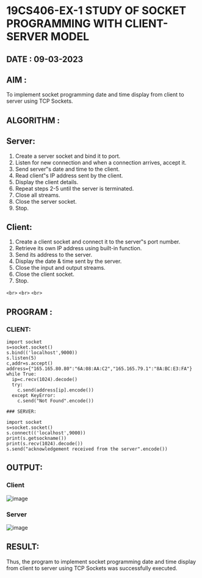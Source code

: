 # 19CS406-EX-1 STUDY OF SOCKET PROGRAMMING WITH CLIENT-SERVER MODEL

## DATE : 09-03-2023

## AIM :
 To implement socket programming date and time display from client to server using TCP Sockets.

## ALGORITHM :
## Server:
1. Create a server socket and bind it to port.
2. Listen for new connection and when a connection arrives, accept it.
3. Send server‟s date and time to the client.
4. Read client‟s IP address sent by the client.
5. Display the client details.
6. Repeat steps 2-5 until the server is terminated.
7. Close all streams.
8. Close the server socket.
9. Stop.

## Client:
1. Create a client socket and connect it to the server‟s port number.
2. Retrieve its own IP address using built-in function.
3. Send its address to the server.
4. Display the date & time sent by the server.
5. Close the input and output streams.
6. Close the client socket.
7. Stop.

`<br>`
`<br>`
`<br>`
## PROGRAM :

### CLIENT:
```
import socket
s=socket.socket()
s.bind(('localhost',9000))
s.listen(5)
c,addr=s.accept()
address={"165.165.80.80":"6A:08:AA:C2","165.165.79.1":"8A:BC:E3:FA"}
while True:
  ip=c.recv(1024).decode()
  try:
    c.send(address[ip].encode())
  except KeyError:
    c.send("Not Found".encode()) 

### SERVER:

import socket
s=socket.socket()
s.connect(('localhost',9000))
print(s.getsockname())
print(s.recv(1024).decode())
s.send("acknowledgement received from the server".encode())

```

## OUTPUT:
### Client
![image](https://github.com/Bhargava-123/19CS406-EX-1/assets/85554376/6e28214e-dec2-4c2a-892c-d0434fa5b647)





### Server
![image](https://github.com/Bhargava-123/19CS406-EX-1/assets/85554376/820278f6-88aa-4734-8209-16812945a819)




## RESULT:

Thus, the program to implement socket programming date and time display from client to server using TCP Sockets was successfully executed.
